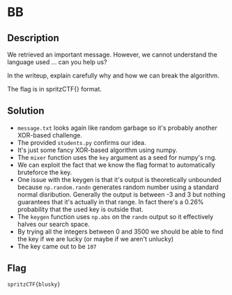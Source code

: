 # BB

## Description

We retrieved an important message.
However, we cannot understand the language used ...
can you help us?

In the writeup, explain carefully why and how we can break the algorithm.

The flag is in spritzCTF{} format.

## Solution

* `message.txt` looks again like random garbage so it's probably another XOR-based challenge.
* The provided `students.py` confirms our idea.
* It's just some fancy XOR-based algorithm using numpy.
* The `mixer` function uses the `key` argument as a seed for numpy's rng.
* We can exploit the fact that we know the flag format to automatically bruteforce the key.
* One issue with the keygen is that it's output is theoretically unbounded because `np.random.randn` generates random number using a standard normal disribution. Generally the output is between -3 and 3 but nothing guarantees that it's actually in that range. In fact there's a 0.26% probability that the used key is outside that.
* The `keygen` function uses `np.abs` on the `randn` output so it effectively halves our search space.
* By trying all the integers between 0 and 3500 we should be able to find the key if we are lucky (or maybe if we aren't unlucky)
* The key came out to be `107`

## Flag

```plain
spritzCTF{blusky}
```
